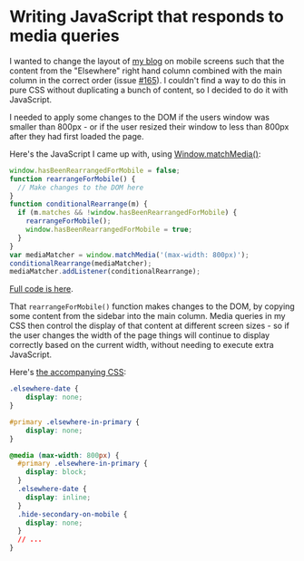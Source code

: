 # Writing JavaScript that responds to media queries

I wanted to change the layout of [my blog](https://simonwillison.net/) on mobile screens such that the content from the "Elsewhere" right hand column combined with the main column in the correct order (issue [#165](https://github.com/simonw/simonwillisonblog/issues/165)). I couldn't find a way to do this in pure CSS without duplicating a bunch of content, so I decided to do it with JavaScript.

I needed to apply some changes to the DOM if the users window was smaller than 800px - or if the user resized their window to less than 800px after they had first loaded the page.

Here's the JavaScript I came up with, using [Window.matchMedia()](https://developer.mozilla.org/en-US/docs/Web/API/Window/matchMedia):
```javascript
window.hasBeenRearrangedForMobile = false;
function rearrangeForMobile() {
  // Make changes to the DOM here
}
function conditionalRearrange(m) {
  if (m.matches && !window.hasBeenRearrangedForMobile) {
    rearrangeForMobile();
    window.hasBeenRearrangedForMobile = true;
  }
}
var mediaMatcher = window.matchMedia('(max-width: 800px)');
conditionalRearrange(mediaMatcher);
mediaMatcher.addListener(conditionalRearrange);
```
[Full code is here](https://github.com/simonw/simonwillisonblog/blob/13c287336675e3b4f8e3f3d0f4fdeff738e87ad0/templates/homepage.html#L45-L88).

That `rearrangeForMobile()` function makes changes to the DOM, by copying some content from the sidebar into the main column. Media queries in my CSS then control the display of that content at different screen sizes - so if the user changes the width of the page things will continue to display correctly based on the current width, without needing to execute extra JavaScript.

Here's [the accompanying CSS](https://github.com/simonw/simonwillisonblog/blob/13c287336675e3b4f8e3f3d0f4fdeff738e87ad0/static/css/all.css#L795-L812):

```css
.elsewhere-date {
    display: none;
}

#primary .elsewhere-in-primary {
    display: none;
}

@media (max-width: 800px) {
  #primary .elsewhere-in-primary {
    display: block;
  }
  .elsewhere-date {
    display: inline;
  }
  .hide-secondary-on-mobile {
    display: none;
  }
  // ...
}
```
